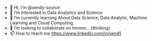 - 👋 Hi, I’m @sendy-source
- 👀 I’m interested in Data Analytics and Science
- 🌱 I’m currently learning About Data Science, Data Analytic, Machine Learning and Cloud Computing.
- 💞️ I’m looking to collaborate on hmmm....(thinking)
- 📫 How to reach me https://www.linkedin.com/in/send1 

<!---
sendy-source/sendy-source is a ✨ special ✨ repository because its `README.md` (this file) appears on your GitHub profile.
You can click the Preview link to take a look at your changes.
--->
